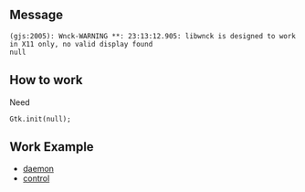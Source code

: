 
## Message

```
(gjs:2005): Wnck-WARNING **: 23:13:12.905: libwnck is designed to work in X11 only, no valid display found
null
```


## How to work

Need

```
Gtk.init(null);
```


## Work Example

* [daemon](../daemon/main.js)
* [control](../control/main.js)
